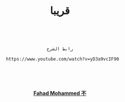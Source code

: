 <div align="center">

# قريبا


<br>
<br>
  
```

رابط الشرح

  https://www.youtube.com/watch?v=yD3a9vcIF90
  
```
  
<br>
<br>

  
[**Fahad Mohammed 不**](https://twitter.com/ip_274)


 
</div>





